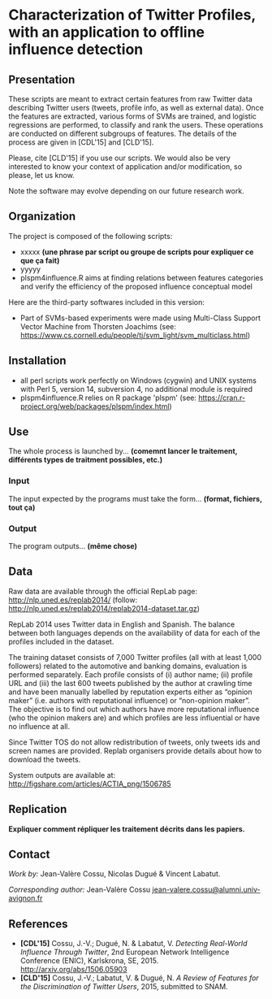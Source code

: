 Characterization of Twitter Profiles, with an application to offline influence detection
==============================
## Presentation
These scripts are meant to extract certain features from raw Twitter data describing Twitter users (tweets, profile info, as well as external data). Once the features are extracted, various forms of SVMs are trained, and logistic regressions are performed, to classify and rank the users. These operations are conducted on different subgroups of features. The details of the process are given in [CDL'15] and [CLD'15].

Please, cite [CLD'15] if you use our scripts. We would also be very interested to know your context of application and/or modification, so please, let us know.

Note the software may evolve depending on our future research work.

## Organization
The project is composed of the following scripts:
* xxxxx **(une phrase par script ou groupe de scripts pour expliquer ce que ça fait)**
* yyyyy
* plspm4influence.R aims at finding relations between features categories and verify the efficiency of the proposed influence conceptual model

Here are the third-party softwares included in this version:
* Part of SVMs-based experiments were made using Multi-Class Support Vector Machine from Thorsten Joachims  (see: https://www.cs.cornell.edu/people/tj/svm_light/svm_multiclass.html)

## Installation
* all perl scripts work perfectly on Windows (cygwin) and UNIX systems with Perl 5, version 14, subversion 4, no additional module is required 
* plspm4influence.R relies on R package 'plspm' (see: https://cran.r-project.org/web/packages/plspm/index.html)

## Use
The whole process is launched by... **(comemnt lancer le traitement, différents types de traitment possibles, etc.)**

### Input
The input expected by the programs must take the form... **(format, fichiers, tout ça)**

### Output
The program outputs...  **(même chose)**

## Data

Raw data are available through the official RepLab page: http://nlp.uned.es/replab2014/ (follow: http://nlp.uned.es/replab2014/replab2014-dataset.tar.gz)

RepLab 2014 uses Twitter data in English and Spanish. The balance between both languages depends on the availability of data for each of the profiles included in the dataset.

The training dataset consists of 7,000 Twitter profiles (all with at least 1,000 followers) related to the automotive and banking domains, evaluation is performed separately.
Each profile consists of (i) author name; (ii) profile URL and (iii) the last 600 tweets published by the author at crawling time and have been manually labelled by reputation experts either as “opinion maker” (i.e. authors with reputational influence) or “non-opinion maker”.
The objective is to find out which authors have more reputational influence (who the opinion makers are) and which profiles are less influential or have no influence at all. 

Since Twitter TOS do not allow redistribution of tweets, only tweets ids and screen names are provided. Replab organisers provide details about how to download the tweets.


System outputs are available at: http://figshare.com/articles/ACTIA_png/1506785

## Replication
**Expliquer comment répliquer les traitement décrits dans les papiers.**

## Contact
*Work by:* Jean-Valère Cossu, Nicolas Dugué & Vincent Labatut.

*Corresponding author:* Jean-Valère Cossu <jean-valere.cossu@alumni.univ-avignon.fr>


## References
* **[CDL'15]** Cossu, J.-V.; Dugué, N. & Labatut, V. *Detecting Real-World Influence Through Twitter*, 2nd European Network Intelligence Conference (ENIC), Karlskrona, SE, 2015. http://arxiv.org/abs/1506.05903
* **[CLD'15]** Cossu, J.-V.; Labatut, V. & Dugué, N. *A Review of Features for the Discrimination of Twitter Users*, 2015, submitted to SNAM.
